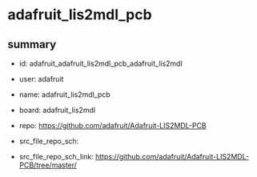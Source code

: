 # adafruit_lis2mdl_pcb
 
## summary 
* id: adafruit_adafruit_lis2mdl_pcb_adafruit_lis2mdl
* user: adafruit
* name: adafruit_lis2mdl_pcb
* board: adafruit_lis2mdl
* repo: https://github.com/adafruit/Adafruit-LIS2MDL-PCB



* src_file_repo_sch: 
* src_file_repo_sch_link: https://github.com/adafruit/Adafruit-LIS2MDL-PCB/tree/master/




